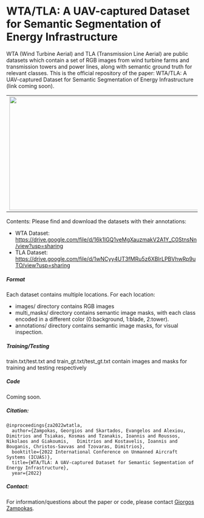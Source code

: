 <h1>WTA/TLA: A UAV-captured Dataset for Semantic Segmentation of Energy Infrastructure</h1>

WTA (Wind Turbine Aerial) and TLA (Transmission Line Aerial) are public datasets which contain a set of RGB images from wind turbine farms and transmission towers and power lines, along with semantic ground truth for relevant classes. This is the official repository of the paper: WTA/TLA: A UAV-captured Dataset for Semantic Segmentation of Energy Infrastructure (link coming soon).

<table><tr>
<td> <img src="https://user-images.githubusercontent.com/11805918/155500938-6dbba64b-c769-4e1b-9365-37ea0adb0937.jpg" width="500" height="300">  </td>
<td> <img src="https://user-images.githubusercontent.com/11805918/155500964-309ddda1-d186-478e-88ac-f5938aaf2af7.jpg" width="500" height="300">  </td>
</tr></table>


Contents:
Please find and download the datasets with their annotations:
- WTA Dataset: https://drive.google.com/file/d/16k1lGQ1veMgXauzmakV2A1Y_C0StnsNn/view?usp=sharing
- TLA Dataset: https://drive.google.com/file/d/1wNCyy4UT3fMRu5z6XBlrLPBVhwRp9uTO/view?usp=sharing


<h5>Format</h5>



Each dataset contains multiple locations. For each location:
- images/ directory contains RGB images
- multi_masks/ directory contains semantic image masks, with each class encoded in a different color (0:background, 1:blade, 2:tower).
- annotations/ directory contains semantic image masks, for visual inspection.

<h5>Training/Testing</h5>

train.txt/test.txt and train_gt.txt/test_gt.txt contain images and masks for training and testing respectively

<h5>Code</h5>

Coming soon.

<h5>Citation:</h5>

```
@inproceedings{za2022wtatla,
  author={Zampokas, Georgios and Skartados, Evangelos and Alexiou, Dimitrios and Tsiakas, Kosmas and Tzanakis, Ioannis and Roussos, Nikolaos and Giakoumis,   Dimitrios and Kostavelis, Ioannis and Bouganis, Christos-Savvas and Tzovaras, Dimitrios},
  booktitle={2022 International Conference on Unmanned Aircraft Systems (ICUAS)}, 
  title={WTA/TLA: A UAV-captured Dataset for Semantic Segmentation of Energy Infrastructure}, 
  year={2022}
```

<h5>Contact:</h5>

For information/questions about the paper or code, please contact [Giorgos Zampokas](mailto:gzampokas@iti.gr).
